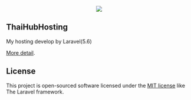 <p align="center"><img src="https://www.thaihubhosting.com/assets/img/thaihubhosting.png"></p>

## ThaiHubHosting

My hosting develop by Laravel(5.6)

[More detail](https://www.thaihubhosting.com).

## License

This project is open-sourced software licensed under the [MIT license](https://opensource.org/licenses/MIT) like The Laravel framework.
